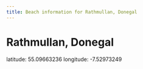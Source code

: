 ```yaml
---
title: Beach information for Rathmullan, Donegal
---
```

# Rathmullan, Donegal 

<div class="location-info">latitude: 55.09663236 longitude: -7.52973249</div>
<div id="met-eireann-warnings" onload="get_met_eireann_warnings(EI06)"></div>
<div></div>